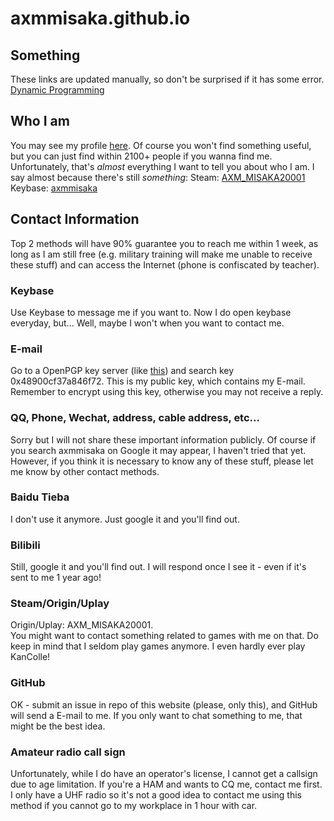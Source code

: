# axmmisaka.github.io

## Something
These links are updated manually, so don't be surprised if it has some error.  
[Dynamic Programming](https://axmmisaka.github.io/dp/)


## Who I am
  You may see my profile [here](https://github.com/axmmisaka). Of course you won't find something useful, but you can just find within 2100+ people if you wanna find me.
  Unfortunately, that's *almost* everything I want to tell you about who I am.
  I say almost because there's still *something*:
  Steam: [AXM_MISAKA20001](http://steamcommunity.com/profiles/76561198078845210/home/)
  Keybase: [axmmisaka](https://keybase.io/axmmisaka)

## Contact Information
Top 2 methods will have 90% guarantee you to reach me within 1 week, as long as I am still free (e.g. military training will make me unable to receive these stuff) and can access the Internet (phone is confiscated by teacher).
### Keybase
  Use Keybase to message me if you want to. Now I do open keybase everyday, but... Well, maybe I won't when you want to contact me.
### E-mail
  Go to a OpenPGP key server (like [this](https://pgp.mit.edu/)) and search key 0x48900cf37a846f72. This is my public key, which contains my E-mail. Remember to encrypt using this key, otherwise you may not receive a reply.
### QQ, Phone, Wechat, address, cable address, etc...
  Sorry but I will not share these important information publicly. Of course if you search axmmisaka on Google it may appear, I haven't tried that yet. However, if you think it is necessary to know any of these stuff, please let me know by other contact methods.
### Baidu Tieba
  I don't use it anymore. Just google it and you'll find out.
### Bilibili
  Still, google it and you'll find out. I will respond once I see it - even if it's sent to me 1 year ago!
### Steam/Origin/Uplay
  Origin/Uplay: AXM_MISAKA20001.  
  You might want to contact something related to games with me on that. Do keep in mind that I seldom play games anymore. I even hardly ever play KanColle!
### GitHub
  OK - submit an issue in repo of this website (please, only this), and GitHub will send a E-mail to me. If you only want to chat something to me, that might be the best idea.
### Amateur radio call sign
  Unfortunately, while I do have an operator's license, I cannot get a callsign due to age limitation. If you're a HAM and wants to CQ me, contact me first.
  I only have a UHF radio so it's not a good idea to contact me using this method if you cannot go to my workplace in 1 hour with car.

